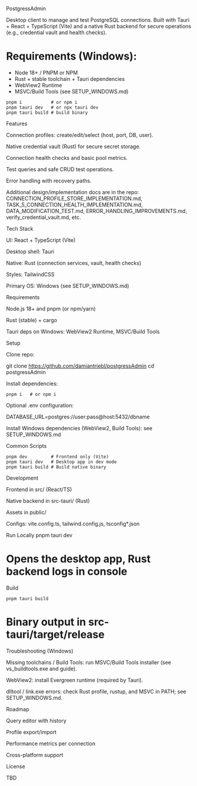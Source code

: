 PostgressAdmin

Desktop client to manage and test PostgreSQL connections. Built with Tauri + React + TypeScript (Vite) and a native Rust backend for secure operations (e.g., credential vault and health checks).

# Requirements (Windows):
 - Node 18+ / PNPM or NPM
 - Rust + stable toolchain + Tauri dependencies
 - WebView2 Runtime
 - MSVC/Build Tools (see SETUP_WINDOWS.md)

```
pnpm i           # or npm i
pnpm tauri dev   # or npx tauri dev
pnpm tauri build # build binary
```

Features

Connection profiles: create/edit/select (host, port, DB, user).

Native credential vault (Rust) for secure secret storage.

Connection health checks and basic pool metrics.

Test queries and safe CRUD test operations.

Error handling with recovery paths.

Additional design/implementation docs are in the repo:
CONNECTION_PROFILE_STORE_IMPLEMENTATION.md, TASK_5_CONNECTION_HEALTH_IMPLEMENTATION.md,
DATA_MODIFICATION_TEST.md, ERROR_HANDLING_IMPROVEMENTS.md, verify_credential_vault.md, etc.

Tech Stack

UI: React + TypeScript (Vite)

Desktop shell: Tauri

Native: Rust (connection services, vault, health checks)

Styles: TailwindCSS

Primary OS: Windows (see SETUP_WINDOWS.md)

Requirements

Node.js 18+ and pnpm (or npm/yarn)

Rust (stable) + cargo

Tauri deps on Windows: WebView2 Runtime, MSVC/Build Tools

Setup

Clone repo:

git clone https://github.com/damiantriebl/postgressAdmin
cd postgressAdmin


Install dependencies:
```
pnpm i   # or npm i
```

Optional .env configuration:

DATABASE_URL=postgres://user:pass@host:5432/dbname


Install Windows dependencies (WebView2, Build Tools): see SETUP_WINDOWS.md

Common Scripts
```
pnpm dev         # Frontend only (Vite)
pnpm tauri dev   # Desktop app in dev mode
pnpm tauri build # Build native binary
```
Development

Frontend in src/ (React/TS)

Native backend in src-tauri/ (Rust)

Assets in public/

Configs: vite.config.ts, tailwind.config.js, tsconfig*.json

Run Locally
pnpm tauri dev
# Opens the desktop app, Rust backend logs in console

Build

```
pnpm tauri build
```

# Binary output in src-tauri/target/release

Troubleshooting (Windows)

Missing toolchains / Build Tools: run MSVC/Build Tools installer (see vs_buildtools.exe and guide).

WebView2: install Evergreen runtime (required by Tauri).

dlltool / link.exe errors: check Rust profile, rustup, and MSVC in PATH; see SETUP_WINDOWS.md.

Roadmap

Query editor with history

Profile export/import

Performance metrics per connection

Cross-platform support

License

TBD
